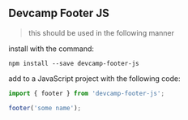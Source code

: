 ## Devcamp Footer JS

> this should be used in the following manner

install with the command:

```
npm install --save devcamp-footer-js
```

add to a JavaScript project with the following code:

```javascript
import { footer } from 'devcamp-footer-js';

footer('some name');
```